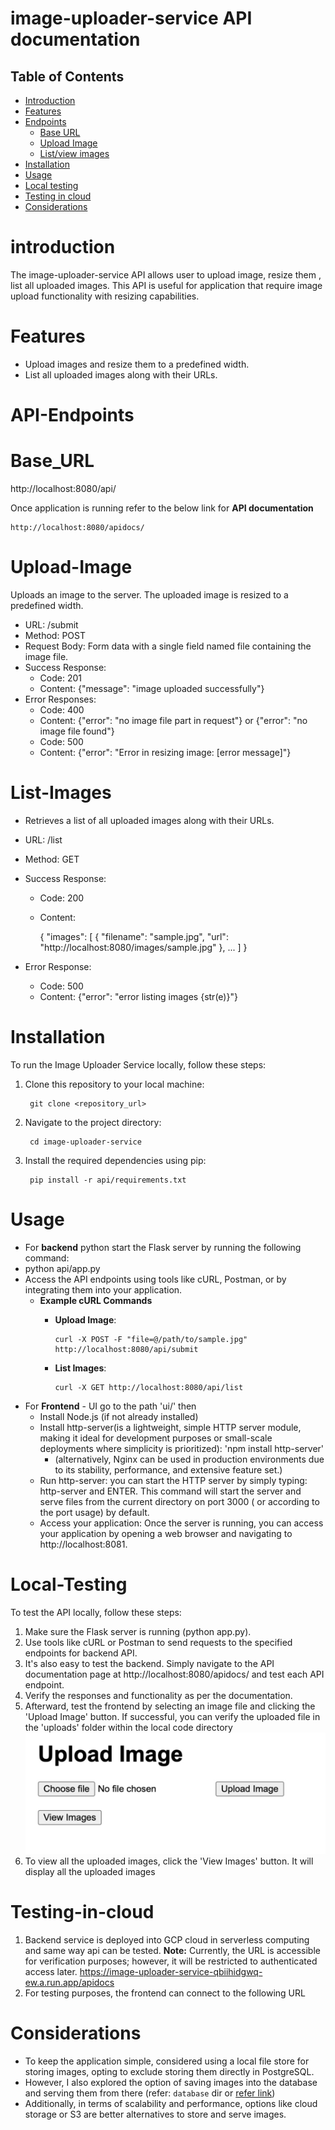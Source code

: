# image-uploader-service API documentation

## Table of Contents
- [Introduction](#introduction)
- [Features](#Features)
- [Endpoints](#API-Endpoints)
  - [Base URL](#Base_URL)
  - [Upload Image](#Upload-Image)
  - [List/view images](#List-Images)
- [Installation](#Installation)
- [Usage](#Usage)
- [Local testing](#Local-Testing)
- [Testing in cloud](#Testing-in-cloud)
- [Considerations](#Considerations)

# introduction
The image-uploader-service API allows user to upload image, resize them , list all uploaded images.
This API is useful for application that require image upload functionality with resizing capabilities.

# Features
- Upload images and resize them to a predefined width.
- List all uploaded images along with their URLs.


# API-Endpoints

# Base_URL

http://localhost:8080/api/

Once application is running refer to the below link for **API documentation**
    
    http://localhost:8080/apidocs/
# Upload-Image
Uploads an image to the server. The uploaded image is resized to a predefined width.

* URL: /submit
* Method: POST
* Request Body: Form data with a single field named file containing the image file.
* Success Response:
  *  Code: 201
  *  Content: {"message": "image uploaded successfully"}
* Error Responses:
  *  Code: 400
  *  Content: {"error": "no image file part in request"} or {"error": "no image file found"}
  *  Code: 500
  *  Content: {"error": "Error in resizing image: [error message]"}
# List-Images
- Retrieves a list of all uploaded images along with their URLs.

* URL: /list
* Method: GET
* Success Response:
  * Code: 200
  * Content:
  

    {
      "images": [
          {
              "filename": "sample.jpg",
              "url": "http://localhost:8080/images/sample.jpg"
          },
          ...
           ]
           }

* Error Response:
  * Code: 500
  * Content: {"error": "error listing images {str(e)}"}

# Installation
To run the Image Uploader Service locally, follow these steps:

1. Clone this repository to your local machine:
     

        git clone <repository_url>

2. Navigate to the project directory:

        cd image-uploader-service


3. Install the required dependencies using pip:

        pip install -r api/requirements.txt


# Usage
* For **backend** python start the Flask server by running the following command:
* python api/app.py
* Access the API endpoints using tools like cURL, Postman, or by integrating them into your application.
  * **Example cURL Commands**
    *  **Upload Image**: 
  
           curl -X POST -F "file=@/path/to/sample.jpg" http://localhost:8080/api/submit
    *  **List Images**:  
          
           curl -X GET http://localhost:8080/api/list

* For **Frontend** - UI go to the path 'ui/' then
  - Install Node.js (if not already installed)
  - Install http-server(is a lightweight, simple HTTP server module, making it ideal for development purposes or small-scale deployments where simplicity is prioritized): 
    'npm install http-server'
    * (alternatively, Nginx can be used in production environments due to its stability, performance, and extensive feature set.)
  - Run http-server: you can start the HTTP server by simply typing: http-server and ENTER.
    This command will start the server and serve files from the current directory on port 3000 ( or according to the port usage) by default.
  - Access your application: Once the server is running, you can access your application by opening a web browser and navigating to http://localhost:8081.

# Local-Testing
To test the API locally, follow these steps:

1. Make sure the Flask server is running (python app.py).
2. Use tools like cURL or Postman to send requests to the specified endpoints for backend API.
3. It's also easy to test the backend. Simply navigate to the API documentation page at http://localhost:8080/apidocs/ and test each API endpoint.
4. Verify the responses and functionality as per the documentation.
5. Afterward, test the frontend by selecting an image file and clicking the 'Upload Image' button. If successful, you can verify the uploaded file in the 'uploads' folder within the local code directory
   ![Frontend UI Page](uploads/UI_Page.jpg)
6. To view all the uploaded images, click the 'View Images' button. It will display all the uploaded images

# Testing-in-cloud

1. Backend service is deployed into GCP cloud in serverless computing and same way api can be tested.
   **Note:** Currently, the URL is accessible for verification purposes; however, it will be restricted to authenticated access later.
       https://image-uploader-service-qbiihidgwq-ew.a.run.app/apidocs
2. For testing purposes, the frontend can connect to the following URL

# Considerations
- To keep the application simple, considered using a local file store for storing images, opting to exclude storing them directly in PostgreSQL. 
- However, I also explored the option of saving images into the database and serving them from there (refer: `database` dir or [refer link](database/database_readme.md))
- Additionally, in terms of scalability and performance, options like cloud storage or S3 are better alternatives to store and serve images.
